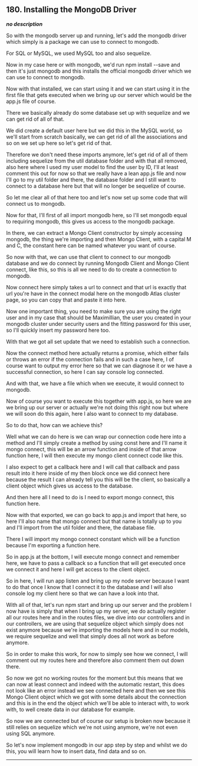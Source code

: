 ## 180. Installing the MongoDB Driver

<strong><em>no description</em></strong>

So with the mongodb server up and running, let's add the mongodb driver which
simply is a package we can use to connect to mongodb. 

For SQL or MySQL, we used MySQL too and also sequelize. 

Now in my case here or with mongodb, we'd run npm install --save and then it's
just mongodb and this installs the official mongodb driver which we can use to
connect to mongodb. 

Now with that installed, we can start using it and we can start using it in the
first file that gets executed when we bring up our server which would be the
app.js file of course. 

There we basically already do some database set up with sequelize and we can get
rid of all of that. 

We did create a default user here but we did this in the MySQL world, so we'll
start from scratch basically, we can get rid of all the associations and so on
we set up here so let's get rid of that. 

Therefore we don't need these imports anymore, let's get rid of all of them
including sequelize from the util database folder and with that all removed,
also here where I used my user model to find the user by ID, I'll at least
comment this out for now so that we really have a lean app.js file and now I'll
go to my util folder and there, the database folder and I still want to connect
to a database here but that will no longer be sequelize of course. 

So let me clear all of that here too and let's now set up some code that will
connect us to mongodb. 

Now for that, I'll first of all import mongodb here, so I'll set mongodb equal
to requiring mongodb, this gives us access to the mongodb package. 

In there, we can extract a Mongo Client constructor by simply accessing mongodb,
the thing we're importing and then Mongo Client, with a capital M and C, the
constant here can be named whatever you want of course. 

So now with that, we can use that client to connect to our mongodb database and
we do connect by running Mongodb Client and Mongo Client connect, like this, so
this is all we need to do to create a connection to mongodb. 

Now connect here simply takes a url to connect and that url is exactly that url
you're have in the connect modal here on the mongodb Atlas cluster page, so you
can copy that and paste it into here. 

Now one important thing, you need to make sure you are using the right user and
in my case that should be Maximillian, the user you created in your mongodb
cluster under security users and the fitting password for this user, so I'll
quickly insert my password here too. 

With that we got all set update that we need to establish such a connection. 

Now the connect method here actually returns a promise, which either fails or
throws an error if the connection fails and in such a case here, I of course
want to output my error here so that we can diagnose it or we have a successful
connection, so here I can say console log connected. 

And with that, we have a file which when we execute, it would connect to
mongodb. 

Now of course you want to execute this together with app.js, so here we are we
bring up our server or actually we're not doing this right now but where we will
soon do this again, here I also want to connect to my database. 

So to do that, how can we achieve this? 

Well what we can do here is we can wrap our connection code here into a method
and I'll simply create a method by using const here and I'll name it mongo
connect, this will be an arrow function and inside of that arrow function here,
I will then execute my mongo client connect code like this. 

I also expect to get a callback here and I will call that callback and pass
result into it here inside of my then block once we did connect here because the
result I can already tell you this will be the client, so basically a client
object which gives us access to the database. 

And then here all I need to do is I need to export mongo connect, this function
here. 

Now with that exported, we can go back to app.js and import that here, so here
I'll also name that mongo connect but that name is totally up to you and I'll
import from the util folder and there, the database file. 

There I will import my mongo connect constant which will be a function because
I'm exporting a function here. 

So in app.js at the bottom, I will execute mongo connect and remember here, we
have to pass a callback so a function that will get executed once we connect it
and here I will get access to the client object. 

So in here, I will run app listen and bring up my node server because I want to
do that once I know that I connect it to the database and I will also console
log my client here so that we can have a look into that. 

With all of that, let's run npm start and bring up our server and the problem I
now have is simply that when I bring up my server, we do actually register all
our routes here and in the routes files, we dive into our controllers and in our
controllers, we are using that sequelize object which simply does not exist
anymore because we're importing the models here and in our models, we require
sequelize and well that simply does all not work as before anymore. 

So in order to make this work, for now to simply see how we connect, I will
comment out my routes here and therefore also comment them out down there. 

So now we got no working routes for the moment but this means that we can now at
least connect and indeed with the automatic restart, this does not look like an
error instead we see connected here and then we see this Mongo Client object
which we got with some details about the connection and this is in the end the
object which we'll be able to interact with, to work with, to well create data
in our database for example. 

So now we are connected but of course our setup is broken now because it still
relies on sequelize which we're not using anymore, we're not even using SQL
anymore. 

So let's now implement mongodb in our app step by step and whilst we do this,
you will learn how to insert data, find data and so on. 

---